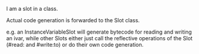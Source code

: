 I am a slot in a class. Actual code generation is forwarded to the Slot class.e.g. an InstanceVariableSlot will generate bytecode for reading and writing an ivar, while other Slots either just call the reflective operations of the Slot (#read: and #write:to) or do their own code generation.